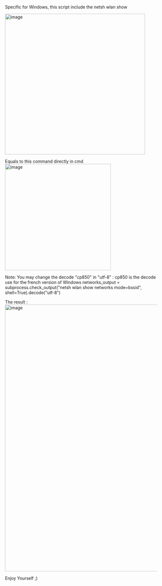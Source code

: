 Specific for Windows, this script include the netsh wlan show 

<img width="464" alt="image" src="https://github.com/user-attachments/assets/8ed04234-209e-4d33-bc71-5841c8f658af">

Equals to this command directly in cmd
<img width="351" alt="image" src="https://github.com/user-attachments/assets/39b4cb16-26f3-4498-9d5d-bbd8b012cddf">

Note: You may change the decode "cp850" in "utf-8" : cp850 is the decode use for the french version of Windows
networks_output = subprocess.check_output("netsh wlan show networks mode=bssid", shell=True).decode("utf-8")

The result :
<img width="880" alt="image" src="https://github.com/user-attachments/assets/0466e986-4657-46af-96b2-6a222c34a0b3">

Enjoy Yourself ;)
